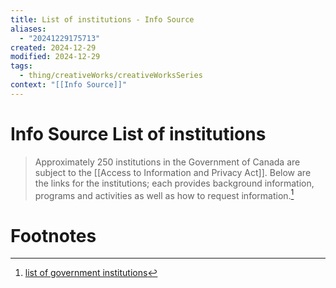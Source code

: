 ```yaml
---
title: List of institutions - Info Source
aliases:
  - "20241229175713"
created: 2024-12-29
modified: 2024-12-29
tags:
  - thing/creativeWorks/creativeWorksSeries
context: "[[Info Source]]"
---
```

# Info Source List of institutions
> Approximately 250 institutions in the Government of Canada are subject to the [[Access to Information and Privacy Act]]. Below are the links for the institutions; each provides background information, programs and activities as well as how to request information.[^1]
# Footnotes

[^1]: [list of government institutions](https://www.canada.ca/en/treasury-board-secretariat/services/access-information-privacy/access-information/info-source/list-institutions.html)
